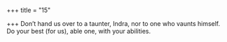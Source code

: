 +++
title = "15"

+++
Don’t hand us over to a taunter, Indra, nor to one who vaunts  himself.
Do your best (for us), able one, with your abilities.